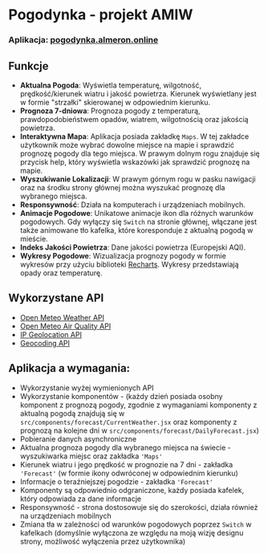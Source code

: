 # Pogodynka - projekt AMIW

### Aplikacja: [pogodynka.almeron.online](http://pogodynka.almeron.online)

## Funkcje
- **Aktualna Pogoda**: Wyświetla temperaturę, wilgotność, prędkość/kierunek wiatru i jakość powietrza. Kierunek wyświetlany jest w formie "strzałki" skierowanej w odpowiednim kierunku.
- **Prognoza 7-dniowa**: Prognoza pogody z temperaturą, prawdopodobieństwem opadów, wiatrem, wilgotnością oraz jakością powietrza.
- **Interaktywna Mapa**: Aplikacja posiada zakładkę ```Maps```. W tej zakładce użytkownik może wybrać dowolne miejsce na mapie i sprawdzić prognozę pogody dla tego miejsca. W prawym dolnym rogu znajduje się przycisk help, który wyświetla wskazówki jak sprawdzić prognozę na mapie.
- **Wyszukiwanie Lokalizacji**: W prawym górnym rogu w pasku nawigacji oraz na środku strony głównej można wyszukać prognozę dla wybranego miejsca.
- **Responsywność**: Działa na komputerach i urządzeniach mobilnych.
- **Animacje Pogodowe**: Unikatowe animacje ikon dla różnych warunków pogodowych. Gdy wyłączy się ```Switch``` na stronie głównej, włączane jest także animowane tło kafelka, które koresponduje z aktualną pogodą w mieście.
- **Indeks Jakości Powietrza**: Dane jakości powietrza (Europejski AQI).
- **Wykresy Pogodowe**: Wizualizacja prognozy pogody w formie wykresów przy użyciu biblioteki [Recharts](https://recharts.org/). Wykresy przedstawiają opady oraz temperaturę.

## Wykorzystane API
- [Open Meteo Weather API](https://open-meteo.com/)
- [Open Meteo Air Quality API](https://open-meteo.com/en/docs/air-quality-api)
- [IP Geolocation API](https://ip-api.com/)
- [Geocoding API](https://open-meteo.com/en/docs/geocoding-api)

## Aplikacja a wymagania:
- Wykorzystanie wyżej wymienionych API 
- Wykorzystanie komponentów - (każdy dzień posiada osobny komponent z prognozą pogody, zgodnie z wymaganiami komponenty z aktualną pogodą znajdują się w ```src/components/forecast/CurrentWeather.jsx``` oraz komponenty z prognozą na kolejne dni w ```src/components/forecast/DailyForecast.jsx```)
- Pobieranie danych asynchroniczne 
- Aktualna prognoza pogody dla wybranego miejsca na świecie - wyszukiwarka miejsc oraz zakładka ```'Maps'```
- Kierunek wiatru i jego prędkość w prognozie na 7 dni - zakładka ```'Forecast'``` (w formie ikony odwróconej w odpowiednim kierunku)
- Informacje o teraźniejszej pogodzie - zakładka ```'Forecast'```
- Komponenty są odpowiednio odgraniczone, każdy posiada kafelek, który odpowiada za dane informacje
- Responsywność - strona dostosowuje się do szerokości, działa również na urządzeniach mobilnych
- Zmiana tła w zależności od warunków pogodowych poprzez `Switch` w kafelkach (domyślnie wyłączona ze względu na moją wizję designu strony, możliwość wyłączenia przez użytkownika) 